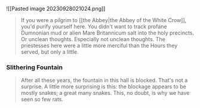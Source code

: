 ![[Pasted image 20230928021024.png]]
> If you were a pilgrim to [[the Abbey|the Abbey of the White Crow]], you'd purify yourself here. You didn't want to track profane Dumnonian mud or alien Mare Britannicum salt into the holy precincts. Or unclean thoughts. Especially not unclean thoughts. The priestesses here were a little more merciful than the Hours they served, but only a little.

### Slithering Fountain
> After all these years, the fountain in this hall is blocked. That's not a surprise. A little more surprising is this: the blockage appears to be mostly snakes; a great many snakes. This, no doubt, is why we have seen so few rats.